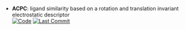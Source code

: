



- **ACPC**: ligand similarity based on a rotation and translation invariant electrostatic descriptor  
    [![Code](https://img.shields.io/github/stars/UnixJunkie/ACPC?style=for-the-badge&logo=github)](https://github.com/UnixJunkie/ACPC) 
    [![Last Commit](https://img.shields.io/github/last-commit/UnixJunkie/ACPC?style=for-the-badge&logo=github)](https://github.com/UnixJunkie/ACPC) 



